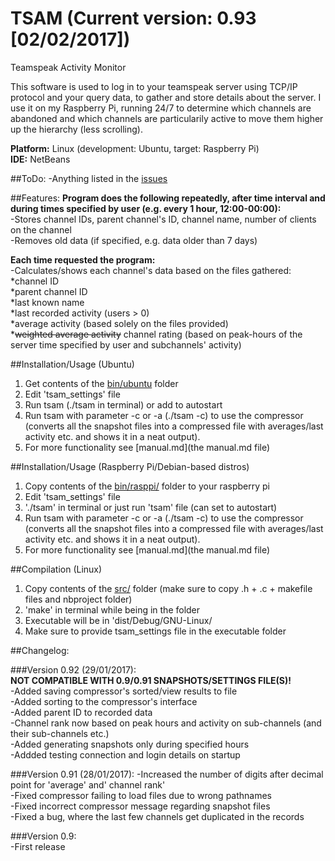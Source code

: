 # TSAM (Current version: 0.93 [02/02/2017])
Teamspeak Activity Monitor

This software is used to log in to your teamspeak server using TCP/IP protocol and your query data, to gather and store details about the server. I use it on my Raspberry Pi, running 24/7 to determine which channels are abandoned and which channels are particularily active to move them higher up the hierarchy (less scrolling).  
  
**Platform:** Linux (development: Ubuntu, target: Raspberry Pi)  
**IDE:** NetBeans  

##ToDo:
-Anything listed in the [issues](https://github.com/camile024/tsam/issues)
  
##Features:
**Program does the following repeatedly, after time interval and during times specified by user (e.g. every 1 hour, 12:00-00:00):**  
-Stores channel IDs, parent channel's ID, channel name, number of clients on the channel  
-Removes old data (if specified, e.g. data older than 7 days)  
  
**Each time requested the program:**  
-Calculates/shows each channel's data based on the files gathered:  
*channel ID  
*parent channel ID  
*last known name  
*last recorded activity (users > 0)  
*average activity (based solely on the files provided)  
*~~weighted average activity~~ channel rating (based on peak-hours of the server time specified by user and subchannels' activity)  

##Installation/Usage (Ubuntu)
1) Get contents of the [bin/ubuntu](bin/ubuntu) folder  
2) Edit 'tsam_settings' file  
3) Run tsam (./tsam in terminal) or add to autostart  
4) Run tsam with parameter -c or -a (./tsam -c) to use the compressor (converts all the snapshot files into a compressed file with averages/last activity etc. and shows it in a neat output).  
5) For more functionality see [manual.md](the manual.md file)  
  
##Installation/Usage (Raspberry Pi/Debian-based distros)
1) Copy contents of the [bin/rasppi/](bin/rasppi) folder to your raspberry pi  
2) Edit 'tsam_settings' file  
3) './tsam' in terminal or just run 'tsam' file (can set to autostart)  
4) Run tsam with parameter -c or -a (./tsam -c) to use the compressor (converts all the snapshot files into a compressed file with averages/last activity etc. and shows it in a neat output).  
5) For more functionality see [manual.md](the manual.md file)  
  
##Compilation (Linux)
1) Copy contents of the [src/](src/) folder (make sure to copy .h + .c + makefile files and nbproject folder)  
2) 'make' in terminal while being in the folder  
3) Executable will be in 'dist/Debug/GNU-Linux/  
4) Make sure to provide tsam_settings file in the executable folder

##Changelog:
  
###Version 0.92 (29/01/2017):  
**NOT COMPATIBLE WITH 0.9/0.91 SNAPSHOTS/SETTINGS FILE(S)!**  
-Added saving compressor's sorted/view results to file  
-Added sorting to the compressor's interface  
-Added parent ID to recorded data  
-Channel rank now based on peak hours and activity on sub-channels (and their sub-channels etc.)  
-Added generating snapshots only during specified hours  
-Addded testing connection and login details on startup  
  
###Version 0.91 (28/01/2017):
-Increased the number of digits after decimal point for 'average' and' channel rank'  
-Fixed compressor failing to load files due to wrong pathnames  
-Fixed incorrect compressor message regarding snapshot files  
-Fixed a bug, where the last few channels get duplicated in the records  
  
###Version 0.9:  
-First release  
